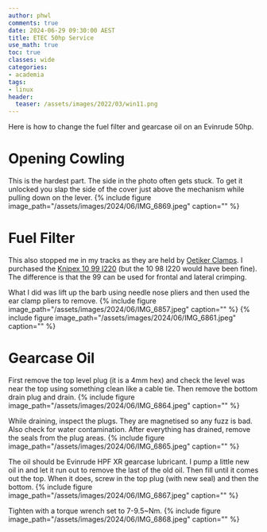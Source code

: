 ```yaml
---
author: phwl
comments: true
date: 2024-06-29 09:30:00 AEST
title: ETEC 50hp Service
use_math: true
toc: true
classes: wide
categories:
- academia
tags:
- linux
header:
  teaser: /assets/images/2022/03/win11.png
---
```


Here is how to change the fuel filter and gearcase oil on an Evinrude 50hp.

# Opening Cowling
This is the hardest part. The side in the photo often gets stuck. To get it unlocked you slap the side of the cover just above the mechanism while pulling down on the lever.
{% include figure image_path="/assets/images/2024/06/IMG_6869.jpeg" caption="" %}

# Fuel Filter
This also stopped me in my tracks as they are held by [Oetiker Clamps](https://www.oetiker.com/). I purchased the [Knipex 10 99 I220](https://www.knipex.com/products/special-pliers/ear-clamp-pliers/ear-clamp-pliers/1099I220) (but the 10 98 I220 would have been fine). The difference is that the 99 can be used for frontal and lateral crimping.

What I did was lift up the barb using needle nose pliers and then used the ear clamp pliers to remove.
{% include figure image_path="/assets/images/2024/06/IMG_6857.jpeg" caption="" %}
{% include figure image_path="/assets/images/2024/06/IMG_6861.jpeg" caption="" %}

# Gearcase Oil
First remove the top level plug (it is a 4mm hex) and check the level was near the top using something clean like a cable tie. Then remove the bottom drain plug and drain.
{% include figure image_path="/assets/images/2024/06/IMG_6864.jpeg" caption="" %}

While draining, inspect the plugs. They are magnetised so any fuzz is bad. Also check for water contamination. After everything has drained, remove the seals from the plug areas.
{% include figure image_path="/assets/images/2024/06/IMG_6865.jpeg" caption="" %}

The oil should be Evinrude HPF XR gearcase lubricant.
I pump a little new oil in and let it run out to remove the last of the old oil.
Then fill until it comes out the top. When it does, screw in the top plug (with new seal) and then the bottom.
{% include figure image_path="/assets/images/2024/06/IMG_6867.jpeg" caption="" %}

Tighten with a torque wrench set to 7-9.5~Nm.
{% include figure image_path="/assets/images/2024/06/IMG_6868.jpeg" caption="" %}

